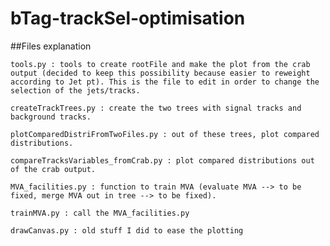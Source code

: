 # bTag-trackSel-optimisation

##Files explanation

    tools.py : tools to create rootFile and make the plot from the crab output (decided to keep this possibility because easier to reweight according to Jet pt). This is the file to edit in order to change the selection of the jets/tracks.
    
    createTrackTrees.py : create the two trees with signal tracks and background tracks.
    
    plotComparedDistriFromTwoFiles.py : out of these trees, plot compared distributions. 
    
    compareTracksVariables_fromCrab.py : plot compared distributions out of the crab output.
    
    MVA_facilities.py : function to train MVA (evaluate MVA --> to be fixed, merge MVA out in tree --> to be fixed).
    
    trainMVA.py : call the MVA_facilities.py
    
    drawCanvas.py : old stuff I did to ease the plotting
    

